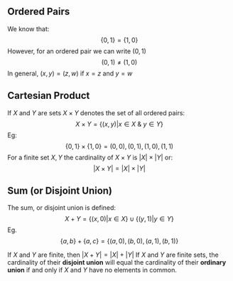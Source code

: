 ## Ordered Pairs
We know that:
$$
\{0,1\} = \{1,0\}
$$
However, for an ordered pair we can write $(0,1)$
$$
(0,1) \neq (1,0)
$$
In general, $(x,y) =(z,w)~\text{if}~x=z~\text{and}~y=w$


## Cartesian Product
If $X$ and $Y$ are sets $X \times Y$ denotes the set of all ordered pairs:
$$
X \times Y = \{(x,y)|x \in X ~ \& ~ y \in Y\}
$$
Eg:
$$
\{0,1\} \times \{1,0\} = (0,0), (0,1), (1,0), (1,1)
$$
For a finite set $X,Y$ the cardinality of $X \times Y$ is $|X| \times |Y|$
or:
$$
|X \times Y| = |X| \times |Y|
$$
## Sum (or Disjoint Union)
The sum, or disjoint union is defined:
$$
X + Y = \{ (x,0) | x \in X \} \cup \{ (y,1) | y \in Y \}
$$
Eg.
$$
\{ a,b \} + \{ a,c \} = \{ (a,0),(b,0),(a,1), (b,1) \}
$$

If $X$ and $Y$ are finite, then $|X+Y| = |X| + |Y|$
If $X$ and $Y$ are finite sets, the cardinality of their **disjoint union** will equal the cardinality of their **ordinary union** if and only if $X$ and $Y$ have no elements in common. 
